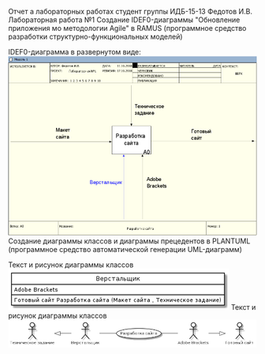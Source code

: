 Отчет а лабораторных работах 
студент группы ИДБ-15-13 Федотов И.В.
Лабораторная работа №1
Создание IDEF0-диаграммы "Обновление приложения мо методологии Agile" в RAMUS (программное средство разработки структурно-функциональных моделей)

IDEF0-диаграмма в развернутом виде:
![none](https://github.com/vanya97/IDB-15-13/blob/master/1.PNG)
Создание диаграммы классов и диаграммы прецедентов в PLANTUML (программное средство автоматической генерации UML-диаграмм)

Текст и рисунок диаграммы классов 
![none](https://github.com/vanya97/IDB-15-13/blob/master/Диаграмма.png)
Текст и рисунок диаграммы классов 
![none](https://github.com/vanya97/IDB-15-13/blob/master/Диаграмма%20классов.png)
